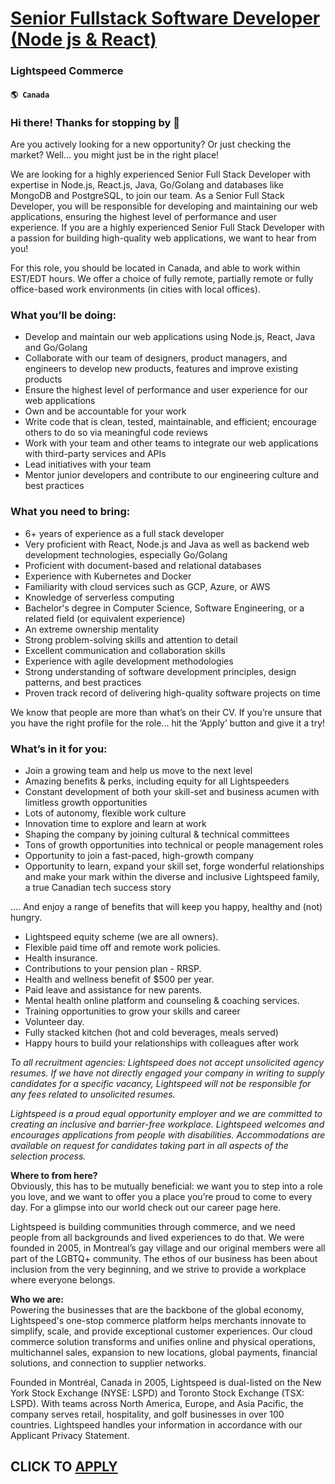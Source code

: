 # [Senior Fullstack Software Developer (Node js & React)](https://www.remotewlb.com/apply/senior-fullstack-software-developer-node-js-react)  
### Lightspeed Commerce  
#### `🌎 Canada`  

### Hi there! Thanks for stopping by 👋

Are you actively looking for a new opportunity? Or just checking the market? Well… you might just be in the right place!

We are looking for a highly experienced Senior Full Stack Developer with expertise in Node.js, React.js, Java, Go/Golang and databases like MongoDB and PostgreSQL, to join our team. As a Senior Full Stack Developer, you will be responsible for developing and maintaining our web applications, ensuring the highest level of performance and user experience. If you are a highly experienced Senior Full Stack Developer with a passion for building high-quality web applications, we want to hear from you!

For this role, you should be located in Canada, and able to work within EST/EDT hours. We offer a choice of fully remote, partially remote or fully office-based work environments (in cities with local offices).

### What you’ll be doing:

  * Develop and maintain our web applications using Node.js, React, Java and Go/Golang
  * Collaborate with our team of designers, product managers, and engineers to develop new products, features and improve existing products
  * Ensure the highest level of performance and user experience for our web applications
  * Own and be accountable for your work
  * Write code that is clean, tested, maintainable, and efficient; encourage others to do so via meaningful code reviews 
  * Work with your team and other teams to integrate our web applications with third-party services and APIs
  * Lead initiatives with your team
  * Mentor junior developers and contribute to our engineering culture and best practices 

### What you need to bring:

  * 6+ years of experience as a full stack developer
  * Very proficient with React, Node.js and Java as well as backend web development technologies, especially Go/Golang
  * Proficient with document-based and relational databases
  * Experience with Kubernetes and Docker
  * Familiarity with cloud services such as GCP, Azure, or AWS
  * Knowledge of serverless computing
  * Bachelor's degree in Computer Science, Software Engineering, or a related field (or equivalent experience)
  * An extreme ownership mentality
  * Strong problem-solving skills and attention to detail
  * Excellent communication and collaboration skills
  * Experience with agile development methodologies
  * Strong understanding of software development principles, design patterns, and best practices
  * Proven track record of delivering high-quality software projects on time

We know that people are more than what’s on their CV. If you’re unsure that you have the right profile for the role... hit the ‘Apply’ button and give it a try!

### What’s in it for you:

  * Join a growing team and help us move to the next level
  * Amazing benefits & perks, including equity for all Lightspeeders
  * Constant development of both your skill-set and business acumen with limitless growth opportunities
  * Lots of autonomy, flexible work culture
  * Innovation time to explore and learn at work
  * Shaping the company by joining cultural & technical committees
  * Tons of growth opportunities into technical or people management roles
  * Opportunity to join a fast-paced, high-growth company
  * Opportunity to learn, expand your skill set, forge wonderful relationships and make your mark within the diverse and inclusive Lightspeed family, a true Canadian tech success story

…. And enjoy a range of benefits that will keep you happy, healthy and (not) hungry.

  * Lightspeed equity scheme (we are all owners).
  * Flexible paid time off and remote work policies.
  * Health insurance.
  * Contributions to your pension plan - RRSP.
  * Health and wellness benefit of $500 per year.
  * Paid leave and assistance for new parents.
  * Mental health online platform and counseling & coaching services.
  * Training opportunities to grow your skills and career
  * Volunteer day.
  * Fully stacked kitchen (hot and cold beverages, meals served) 
  * Happy hours to build your relationships with colleagues after work 

_To all recruitment agencies: Lightspeed does not accept unsolicited agency resumes. If we have not directly engaged your company in writing to supply candidates for a specific vacancy, Lightspeed will not be responsible for any fees related to unsolicited resumes._

 _Lightspeed is a proud equal opportunity employer and we are committed to creating an inclusive and barrier-free workplace. Lightspeed welcomes and encourages applications from people with disabilities. Accommodations are available on request for candidates taking part in all aspects of the selection process._

 **Where to from here?**  
Obviously, this has to be mutually beneficial: we want you to step into a role you love, and we want to offer you a place you’re proud to come to every day. For a glimpse into our world check out our career page here.

Lightspeed is building communities through commerce, and we need people from all backgrounds and lived experiences to do that. We were founded in 2005, in Montreal’s gay village and our original members were all part of the LGBTQ+ community. The ethos of our business has been about inclusion from the very beginning, and we strive to provide a workplace where everyone belongs.

 **Who we are:**  
Powering the businesses that are the backbone of the global economy, Lightspeed's one-stop commerce platform helps merchants innovate to simplify, scale, and provide exceptional customer experiences. Our cloud commerce solution transforms and unifies online and physical operations, multichannel sales, expansion to new locations, global payments, financial solutions, and connection to supplier networks.

Founded in Montréal, Canada in 2005, Lightspeed is dual-listed on the New York Stock Exchange (NYSE: LSPD) and Toronto Stock Exchange (TSX: LSPD). With teams across North America, Europe, and Asia Pacific, the company serves retail, hospitality, and golf businesses in over 100 countries. Lightspeed handles your information in accordance with our Applicant Privacy Statement.  
## CLICK TO [APPLY](https://www.remotewlb.com/apply/senior-fullstack-software-developer-node-js-react)

